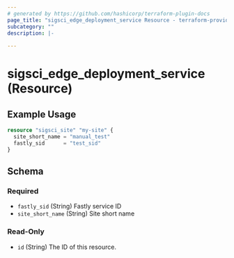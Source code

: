 ```yaml
---
# generated by https://github.com/hashicorp/terraform-plugin-docs
page_title: "sigsci_edge_deployment_service Resource - terraform-provider-sigsci"
subcategory: ""
description: |-
  
---
```


# sigsci_edge_deployment_service (Resource)



## Example Usage

```terraform
resource "sigsci_site" "my-site" {
  site_short_name = "manual_test"
  fastly_sid      = "test_sid"
}
```

<!-- schema generated by tfplugindocs -->
## Schema

### Required

- `fastly_sid` (String) Fastly service ID
- `site_short_name` (String) Site short name

### Read-Only

- `id` (String) The ID of this resource.


